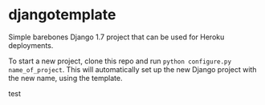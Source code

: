 djangotemplate
==============

Simple barebones Django 1.7 project that can be used for Heroku deployments.

To start a new project, clone this repo and run `python configure.py 
name_of_project`. This will automatically set up the new Django project with 
the new name, using the template.

test
